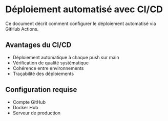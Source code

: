 # Déploiement automatisé avec CI/CD

Ce document décrit comment configurer le déploiement automatisé via GitHub Actions.

## Avantages du CI/CD

- Déploiement automatique à chaque push sur main
- Vérification de qualité systématique
- Cohérence entre environnements
- Traçabilité des déploiements

## Configuration requise

- Compte GitHub
- Docker Hub
- Serveur de production

